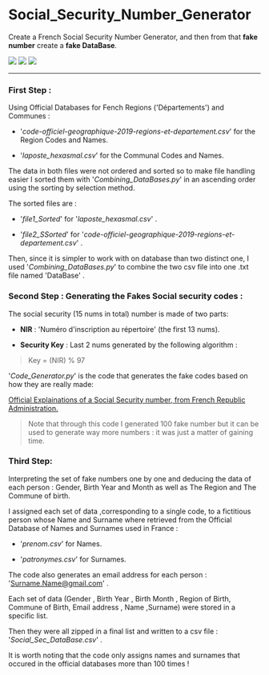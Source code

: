 <!--
*** Markdown
*** coding: utf-8
*** Author: Malek Kchaou
*** Date:   14 Feb 2021
*** Last Modified time: Thu 18 February 2021 10:36:21 CET
*** Last Modified by: Nicolas Flandrois
 -->
# Social_Security_Number_Generator

Create a French Social Security Number Generator, and then from that **fake number** create a **fake DataBase**.

![](https://img.shields.io/badge/Author-Malek%20Kchaou-yellow.svg) ![](https://img.shields.io/badge/Licence-MIT%202021-red.svg) ![](https://img.shields.io/badge/Python-%3E%3D3.9-blue.svg)

---
### First Step :

Using Official Databases for Fench Regions ('Départements')  and Communes :

- '*code-officiel-geographique-2019-regions-et-departement.csv*'  for the Region Codes and Names.

- '*laposte_hexasmal.csv*' for the Communal Codes and Names.

The data in both files were not ordered and sorted so to make file handling easier I sorted them with '*Combining_DataBases.py*' in an ascending order using the sorting by   selection method.

The sorted files are :

- '*file1_Sorted*' for '*laposte_hexasmal.csv*' .

- '*file2_SSorted*' for '*code-officiel-geographique-2019-regions-et-departement.csv*' .

Then, since it is simpler to work with on database than two distinct one, I used '*Combining_DataBases.py*' to combine the two csv file into one .txt file named 'DataBase' .

### Second Step : Generating the Fakes Social security codes :

The social security (15 nums in total)  number is made of two parts:

- **NIR** : 'Numéro d'inscription au répertoire' (the first 13 nums).

- **Security Key** : Last 2 nums generated by the following algorithm :

> Key = (NIR) % 97

'*Code_Generator.py*' is the code that generates the fake codes based on how they are really made:

[Official Explainations of a Social Security number, from French Republic Administration.](https://bit.ly/2OOqnfv)


> Note that through this code I generated 100 fake number but it can be used to generate way more numbers : it was just a matter of gaining time.

### Third Step:

Interpreting the set of fake numbers one by one and deducing the data of each person : Gender, Birth Year and Month as well as The Region and The Commune of birth.

I assigned each set of data ,corresponding to a  single code, to a fictitious person whose Name and Surname where retrieved from the Official Database of Names and Surnames used in France :

- '*prenom.csv*' for Names.

- '*patronymes.csv*' for Surnames.

The code also generates an email address for each person : 'Surname.Name@gmail.com' .

Each set of data (Gender , Birth Year , Birth Month , Region of Birth, Commune of Birth, Email address , Name ,Surname) were stored in a specific list.

Then they were all zipped in a final list and written to a csv file : '*Social_Sec_DataBase.csv*' .

It is worth noting that the code only assigns names and surnames that occured in the official databases more than 100 times !
